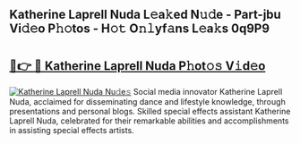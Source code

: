 ## Katherine Laprell Nuda L𝚎a𝚔ed N𝚞𝚍e - Part-jbu Vi𝚍𝚎o P𝚑𝚘tos - H𝚘𝚝 O𝚗𝚕yf𝚊ns L𝚎a𝚔s 0q9P9

# <h2><a href="http://kf0kl0d.oniu.top/?m=Katherine+Laprell+Nuda">🔗👉 🔴 Katherine Laprell Nuda P𝚑ot𝚘𝚜 V𝚒d𝚎o</a></h2>

[![Katherine Laprell Nuda Nu𝚍e𝚜](https://i.imgur.com/0qMVB7G.gif)](http://kf0kl0d.oniu.top/?m=Katherine+Laprell+Nuda)
Social media innovator Katherine Laprell Nuda, acclaimed for disseminating dance and lifestyle knowledge, through presentations and personal blogs. Skilled special effects assistant Katherine Laprell Nuda, celebrated for their remarkable abilities and accomplishments in assisting special effects artists.  
